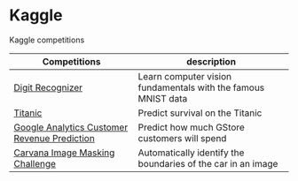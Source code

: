 Kaggle
======
Kaggle competitions

Competitions | description |
--- | ---
[Digit Recognizer](Digit_Recognizer) | Learn computer vision fundamentals with the famous MNIST data
[Titanic](Titanic) | Predict survival on the Titanic
[Google Analytics Customer Revenue Prediction](GACRP) | Predict how much GStore customers will spend
[Carvana Image Masking Challenge](Carvana_Image_Masking_Challenge) | Automatically identify the boundaries of the car in an image
